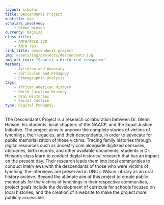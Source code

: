 ```yaml
---
layout: scholar
title: Descendants Project
subtitle: nan
scholars_involved: 
    - Glenn Hinson
currency: Ongoing
class_title: 
    - ANTH/FOLK 370
    - ANTH 790
link_title: descendants_project
img: assets/img/projects/descendants.jpg
img_alt_text: "Scan of a historical newspaper"
methods:
    - Activism and Advocacy
    - Curriculum and Pedagogy
    - Ethnographic Analysis
tags:
    - African American History
    - North Carolina History
    - Oral Histories
    - Social Justice
type: Digital Pedagogy
---
```

The Descendants Project is a research collaboration between Dr. Glenn Hinson, his students, local chapters of the NAACP, and the Equal Justice Initiative. The project aims to uncover the complete stories of victims of lynchings, their legacies, and their descendants, in order to advocate for public memorialization of those victims. Tracing family histories through digital resources such as ancestry.com alongside digitized censuses, obituaries, birth records, and other available documents, students in Dr. Hinson’s class learn to conduct digital historical research that has an impact on the present day. Their research leads them into local communities to conduct interviews with the descendants of those who were victims of lynching; the interviews are preserved in UNC’s Wilson Library as an oral history archive.
Beyond the ultimate aim of this project to create public memorials for the victims of lynchings in their respective communities, project goals include the development of curricula for schools focused on local histories, and the creation of a website to make the project more publicly accessible.
